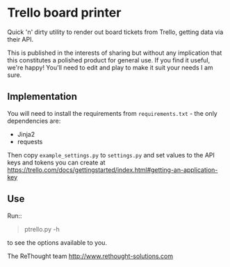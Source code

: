 Trello board printer
====================

Quick 'n' dirty utility to render out board tickets from Trello, getting data
via their API.

This is published in the interests of sharing but without any implication that
this constitutes a polished product for general use. If you find it useful,
we're happy! You'll need to edit and play to  make it suit your needs I am
sure.

Implementation
--------------
You will need to install the requirements from `requirements.txt` - the only
dependencies are:

  * Jinja2
  * requests

Then copy `example_settings.py` to `settings.py` and set values to the
API keys and tokens you can create  at 
https://trello.com/docs/gettingstarted/index.html#getting-an-application-key

Use
---

Run::

  > ptrello.py -h

to see the options available to you.

The ReThought team
http://www.rethought-solutions.com
